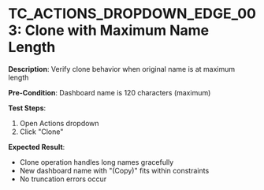 # TC_ACTIONS_DROPDOWN_EDGE_003: Clone with Maximum Name Length

**Description**: Verify clone behavior when original name is at maximum length

**Pre-Condition**: Dashboard name is 120 characters (maximum)

**Test Steps**:
1. Open Actions dropdown
2. Click "Clone"

**Expected Result**:
- Clone operation handles long names gracefully
- New dashboard name with "(Copy)" fits within constraints
- No truncation errors occur